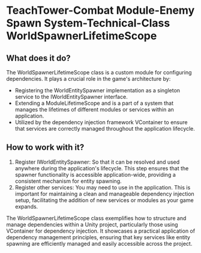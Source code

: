 TeachTower-Combat Module-Enemy Spawn System-Technical-Class WorldSpawnerLifetimeScope
=====================================================================================

What does it do?
----------------

The WorldSpawnerLifetimeScope class is a custom module for configuring dependencies. It plays a crucial role in the game's architecture by:

-   Registering the WorldEntitySpawner implementation as a singleton service to the IWorldEntitySpawner interface.
-   Extending a ModuleLifetimeScope and is a part of a system that manages the lifetimes of different modules or services within an application.
-   Utilized by the dependency injection framework VContainer to ensure that services are correctly managed throughout the application lifecycle.

How to work with it?
--------------------

1.  Register IWorldEntitySpawner: So that it can be resolved and used anywhere during the application's lifecycle. This step ensures that the spawner functionality is accessible application-wide, providing a consistent mechanism for entity spawning.
2.  Register other services: You may need to use in the application. This is important for maintaining a clean and manageable dependency injection setup, facilitating the addition of new services or modules as your game expands.

The WorldSpawnerLifetimeScope class exemplifies how to structure and manage dependencies within a Unity project, particularly those using VContainer for dependency injection. It showcases a practical application of dependency management principles, ensuring that key services like entity spawning are efficiently managed and easily accessible across the project.